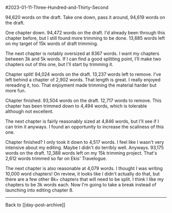 #2023-01-11-Three-Hundred-and-Thirty-Second

94,620 words on the draft.  Take one down, pass it around, 94,619 words on the draft.

One chapter down.  94,472 words on the draft.  I'd already been through this chapter before, but I still found more trimming to be done.  13,685 words left on my target of 15k words of draft trimming.

The next chapter is notably oversized at 8367 words.  I want my chapters between 3k and 5k words.  If I can find a good splitting point, I'll make two chapters out of this one, but I'll start by trimming it.

Chapter split!  94,024 words on the draft.  13,237 words left to remove.  I've left behind a chapter of 2,902 words.  That length is great.  I really enjoyed rereading it, too.  That enjoyment made trimming the material harder but more fun.

Chapter finished.  93,504 words on the draft.  12,717 words to remove.  This chapter has been trimmed down to 4,494 words, which is tolerable although not excellent.

The next chapter is fairly reasonably sized at 4,846 words, but I'll see if I can trim it anyways.  I found an opportunity to increase the scaliness of this one.

Chapter finished?  I only took it down to 4,517 words.  I feel like I wasn't very intensive about my editing.  Maybe I didn't do terribly well.  Anyways.  93,175 words on the draft.  12,388 words left on my 15k trimming project.  That's 2,612 words trimmed so far on Ekis' Travelogue.

The next chapter is also reasonable at 4,079 words.  I thought I was writing 10,000 word chapters!  On review, it looks like I didn't actually do that, but there are a few other 8k+ chapters that will need to be split.  I think I like my chapters to be 3k words each.  Now I'm going to take a break instead of launching into editing chapter 8.

---
Back to [[day-post-archive]]
